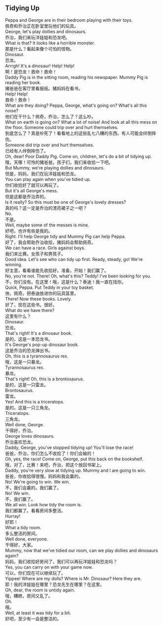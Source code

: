 ## Tidying Up

Peppa and George are in their bedroom playing with their toys.\
佩奇和乔治正在卧室里玩他们的玩具。\
George, let's play dollies and dinosaurs.\
乔治，我们来玩洋娃娃和恐龙吧。\
What is that? It looks like a horrible monster.\
那是什么？看起来像个可怕的怪物。\
Dinosaur.\
恐龙。\
Arrrgh! It's a dinosaur! Help! Help!\
啊！是恐龙！救命！救命！\
Daddy Pig is in the sitting room, reading his newspaper. Mummy Pig is reading her book.\
猪爸爸在客厅里看报纸。猪妈妈在看书。\
Help! Help!\
救命！救命！\
What are they doing? Peppa, George, what's going on? What's all this noise?\
他们在干什么？佩奇，乔治，怎么了？这么吵。\
What on earth is going on? What a lot of noise! And look at all this mess on the floor. Someone could trip over and hurt themselves.\
到底怎么了？真是吵死了！看看地上的这些乱七八糟的东西。有人可能会绊倒摔伤。\
Someone did trip over and hurt themselves.\
已经有人绊倒摔伤了。\
Oh, dear! Poor Daddy Pig. Come on, children, let's do a bit of tidying up.\
哦，天哪！可怜的猪爸爸。孩子们，我们来收拾一下吧。\
But Mummy, we're playing dollies and dinosaurs.\
但是，妈妈，我们在玩洋娃娃和恐龙。\
You can play again when you've tidied up.\
你们收拾好了就可以再玩了。\
But it's all George's mess.\
但是这都是乔治弄的。\
Is it really? So this must be one of George's lovely dresses?\
真的吗？这一定是乔治的漂亮裙子之一吧？\
No.\
不是。\
Well, maybe some of the messes is mine.\
好吧，也许有些是我的。\
Right. I'll help George tidy and Mummy Pig can help Peppa.\
好了，我会帮助乔治收拾，猪妈妈会帮助佩奇。\
We can have a race. Girls against boys.\
我们来比赛。女孩子和男孩子。\
Good idea. Let's see who can tidy up first. Ready, steady, go! We're winning.\
好主意，看看谁能先收拾好。准备，开始！我们赢了。\
No, you're not. There! Oh, what's this? Teddy! I've been looking for you.\
不，你们没有。在这里！哦，这是什么？泰迪！我一直在找你。\
Quick, Peppa. Put Teddy in your toy basket.\
快，佩奇。把泰迪放进你的玩具篮里。\
There! Now these books. Lovely.\
好了，现在这些书。很好。\
What do we have there?\
这里有什么？\
Dinosaur.\
恐龙。\
That's right! It's a dinosaur book.\
是的，这是一本恐龙书。\
It's George's pop-up dinosaur book.\
这是乔治的恐龙弹出书。\
Oh, this is a tyrannosaurus rex.\
哦，这是一只暴龙。\
Tyrannosaurus rex.\
暴龙。\
That's right! Oh, this is a brontosaurus.\
是的，这是一只雷龙。\
Brontosaurus.\
雷龙。\
Yes! And this is a triceratops.\
是的，这是一只三角龙。\
Triceratops.\
三角龙。\
Well done, George.\
干得好，乔治。\
George loves dinosaurs.\
乔治喜欢恐龙。\
Daddy, George, you've stopped tidying up! You'll lose the race!\
爸爸，乔治，你们怎么不收拾了！你们会输的！\
Oh, yes, the race! Come on, George, put this back on the bookshelf.\
哦，对了，比赛！来吧，乔治，把这个放回书架上。\
Daddy, you're very slow at tidying up. Mummy and I are going to win.\
爸爸，你收拾得很慢。妈妈和我会赢的。\
No! We're going to win. We win.\
不，我们会赢的。我们赢了。\
No! We win.\
不，我们赢了。\
We all win. Look how tidy the room is.\
我们都赢了。看看房间多整洁。\
Hurray!\
好耶！\
What a tidy room.\
多么整洁的房间。\
Well done, everyone.\
干得好，大家。\
Mummy, now that we've tidied our room, can we play dollies and dinosaurs again?\
妈妈，我们收拾好房间了，我们可以再玩洋娃娃和恐龙吗？\
Yes, you can carry on with your game now.\
可以，你们现在可以继续玩了。\
Yippee! Where are my dolls? Where is Mr. Dinosaur? Here they are.\
耶！我的洋娃娃在哪里？恐龙先生在哪里？在这里。\
Oh, dear, the room is untidy again.\
哦，糟糕，房间又乱了。\
Oh.\
哦。\
Well, at least it was tidy for a bit.\
好吧，至少有一会是整洁的。
